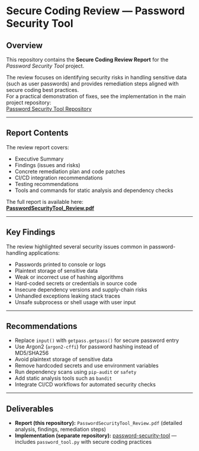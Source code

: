 # Secure Coding Review — Password Security Tool

## Overview
This repository contains the **Secure Coding Review Report** for the *Password Security Tool* project. 

The review focuses on identifying security risks in handling sensitive data (such as user passwords) and provides remediation steps aligned with secure coding best practices.  
For a practical demonstration of fixes, see the implementation in the main project repository:  
[Password Security Tool Repository](https://github.com/seetharamdamarla/password-security-tool)

---

## Report Contents
The review report covers:
- Executive Summary  
- Findings (issues and risks)  
- Concrete remediation plan and code patches  
- CI/CD integration recommendations  
- Testing recommendations  
- Tools and commands for static analysis and dependency checks  

The full report is available here:  
**[PasswordSecurityTool_Review.pdf](./PasswordSecurityTool_Review.pdf)**

---

## Key Findings
The review highlighted several security issues common in password-handling applications:
- Passwords printed to console or logs  
- Plaintext storage of sensitive data  
- Weak or incorrect use of hashing algorithms  
- Hard-coded secrets or credentials in source code  
- Insecure dependency versions and supply-chain risks  
- Unhandled exceptions leaking stack traces  
- Unsafe subprocess or shell usage with user input  

---

## Recommendations
- Replace `input()` with `getpass.getpass()` for secure password entry  
- Use Argon2 (`argon2-cffi`) for password hashing instead of MD5/SHA256  
- Avoid plaintext storage of sensitive data  
- Remove hardcoded secrets and use environment variables  
- Run dependency scans using `pip-audit` or `safety`  
- Add static analysis tools such as `bandit`  
- Integrate CI/CD workflows for automated security checks  

---

## Deliverables
- **Report (this repository):** `PasswordSecurityTool_Review.pdf` (detailed analysis, findings, remediation steps)  
- **Implementation (separate repository):** [password-security-tool](https://github.com/seetharamdamarla/password-security-tool) — includes `password_tool.py` with secure coding practices  

